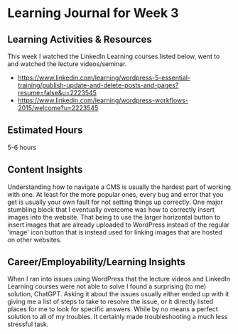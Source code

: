 # Learning Journal for Week 3

## Learning Activities & Resources

This week I watched the LinkedIn Learning courses listed below, went to and watched the lecture videos/seminar.

- https://www.linkedin.com/learning/wordpress-5-essential-training/publish-update-and-delete-posts-and-pages?resume=false&u=2223545
- https://www.linkedin.com/learning/wordpress-workflows-2015/welcome?u=2223545

## Estimated Hours

5-6 hours


## Content Insights

Understanding how to navigate a CMS is usually the hardest part of working with one. At least for the more popular ones,
every bug and error that you get is usually your own fault for not setting things up correctly. One major stumbling block
that I eventually overcome was how to correctly insert images into the website. That being to use the larger horizontal
button to insert images that are already uploaded to WordPress instead of the regular 'image' icon button that is 
instead used for linking images that are hosted on other websites. 

## Career/Employability/Learning Insights

When I ran into issues using WordPress that the lecture videos and LinkedIn Learning courses were not able to solve I 
found a surprising (to me) solution, ChatGPT. Asking it about the issues usually either ended up with it giving me a list 
of steps to take to resolve the issue, or it directly listed places for me to look for specific answers. While by no means
a perfect solution to all of my troubles. It certainly made troubleshooting a much less stressful task.

